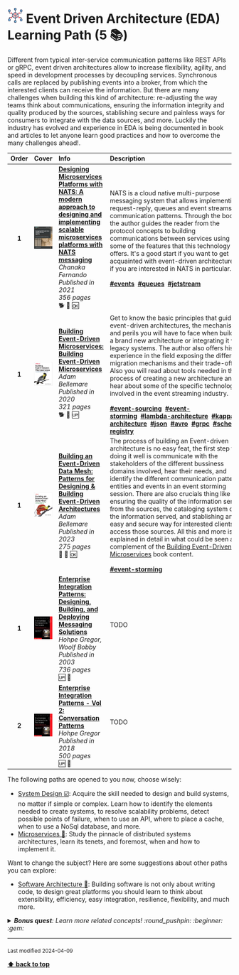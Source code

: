 [//]: # (Auto generated file from templates)

# <img height="35" src="/assets/learning-paths/icons/eda.png" alt="event-driven-architecture" title="Event Driven Architecture (EDA)"/> Event Driven Architecture (EDA) Learning Path (5 :books:)

Different from typical inter-service communication patterns like REST APIs or gRPC, event driven architectures allow to increase flexibility, agility, and speed in development processes by decoupling services. Synchronous calls are replaced by publishing events into a broker, from which the interested clients can receive the information. But there are many challenges when building this kind of architecture: re-adjusting the way teams think about communications, ensuring the information integrity and quality produced by the sources, stablishing secure and painless ways for consumers to integrate with the data sources, and more. Luckily the industry has evolved and experience in EDA is being documented in book and articles to let anyone learn good practices and how to overcome the many challenges ahead!.

| Order | Cover | Info | Description |
| :---: | :---: | :--- | :--- |
| **1** | ![img](/assets/books/covers/designing-microservice-platforms-with-nats.jpeg) | [**Designing Microservices Platforms with NATS: A modern approach to designing and implementing scalable microservices platforms with NATS messaging**](https://learning.oreilly.com/library/view/-/9781801072212/) <br> *Chanaka Fernando* <br> *Published in 2021* <br> *356 pages* <br> :dog2: :green_book: :ok: | NATS is a cloud native multi-purpose messaging system that allows implementing request-reply, queues and event streams communication patterns. Through the book the author guides the reader from the protocol concepts to building communications between services using some of the features that this technology offers. It's a good start if you want to get acquainted with event-driven architectures or if you are interested in NATS in particular.<br><br>[**#events**]()&nbsp;&nbsp;[**#queues**]()&nbsp;&nbsp;[**#jetstream**](https://docs.nats.io/nats-concepts/jetstream)&nbsp;&nbsp; |
| **1** | ![img](/assets/books/covers/building-event-driven-microservices.jpeg) | [**Building Event-Driven Microservices: Building Event-Driven Microservices**](https://www.oreilly.com/library/view/building-event-driven-microservices/9781492057888/) <br> *Adam Bellemare* <br> *Published in 2020* <br> *321 pages* <br> :dog2: :green_book: :up: | Get to know the basic principles that guide event-driven architectures, the mechanisms and perils you will have to face when building a brand new architecture or integrating it with legacy systems. The author also offers his experience in the field exposing the different migration mechanisms and their trade-offs. Also you will read about tools needed in the process of creating a new architecture and hear about some of the specific technologies involved in the event streaming industry.<br><br>[**#event-sourcing**]()&nbsp;&nbsp;[**#event-storming**]()&nbsp;&nbsp;[**#lambda-architecture**](https://en.wikipedia.org/wiki/Lambda_architecture)&nbsp;&nbsp;[**#kappa-architecture**](https://hazelcast.com/glossary/kappa-architecture/)&nbsp;&nbsp;[**#json**](https://www.json.org/json-en.html)&nbsp;&nbsp;[**#avro**](https://avro.apache.org/docs/)&nbsp;&nbsp;[**#grpc**]()&nbsp;&nbsp;[**#schema-registry**](https://docs.confluent.io/platform/current/schema-registry/index.html)&nbsp;&nbsp; |
| **1** | ![img](/assets/books/covers/building-an-event-driven-data-mesh.jpeg) | [**Building an Event-Driven Data Mesh: Patterns for Designing & Building Event-Driven Architectures**](https://learning.oreilly.com/library/view/-/9781098127596/) <br> *Adam Bellemare* <br> *Published in 2023* <br> *275 pages* <br> :tiger2: :green_book: :ok: | The process of building an Event-driven architecture is no easy feat, the first step to doing it well is communicate with the stakeholders of the different bussiness domains involved, hear their needs, and identify the different communication patterns, entities and events in an event storming session. There are also crucials thing like ensuring the quality of the information served from the sources, the cataloging system of the information served, and stablishing an easy and secure way for interested clients to access those sources. All this and more is explained in detail in what could be seen as a complement of the [Building Event-Driven Microservices](https://www.oreilly.com/library/view/building-event-driven-microservices/9781492057888/) book content.<br><br>[**#event-storming**]()&nbsp;&nbsp; |
| **1** | ![img](/assets/books/covers/enterprise-integration-patterns.jpeg) | [**Enterprise Integration Patterns: Designing, Building, and Deploying Messaging Solutions**](https://learning.oreilly.com/library/view/-/0321200683/) <br> *Hohpe Gregor, Woolf Bobby* <br> *Published in 2003* <br> *736 pages* <br> :up: :orange_book: | TODO<br><br> |
| **2** | ![img](/assets/books/covers/enterprise-integration-patterns.jpeg) | [**Enterprise Integration Patterns - Vol 2: Conversation Patterns**](https://www.amazon.co.uk/Enterprise-Integration-Patterns-Vol-Conversation/dp/0134699939) <br> *Hohpe Gregor* <br> *Published in 2018* <br> *500 pages* <br> :up: :orange_book: | TODO<br><br> |

The following paths are opened to you now, choose wisely:

- [System Design :ballot_box_with_check:](/content/learning-paths/system-design): Acquire the skill needed to design and build systems, no matter if simple or complex. Learn how to identify the elements needed to create systems, to resolve scalability problems, detect possible points of failure, when to use an API, where to place a cache, when to use a NoSql database, and more.
- [Microservices :construction:](/content/learning-paths/microservices): Study the pinnacle of distributed systems architectures, learn its tenets, and foremost, when and how to implement it.


Want to change the subject? Here are some suggestions about other paths you can explore:

- [Software Architecture :construction:](/content/learning-paths/software-architecture): Building software is not only about writing code, to design great platforms you should learn to think about extensibility, efficiency, easy integration, resilience, flexibility, and much more.


<details><summary><i><b>Bonus quest</b>: Learn more related concepts! :round_pushpin: :beginner: :gem: </i></summary>
<p>

<sub>[#lously-coupled]() [#nats]() [#kafka]() [#pulsar]() [#json-schema]() [#avro]() [#event-storming]() [#event-sourcing]() [#schema-registry]()</sub>

</p>
</details>

---
<sub>Last modified 2024-04-09</sub>

[**⬆ back to top**](#event-driven-architecture-(eda)-learning-path)
